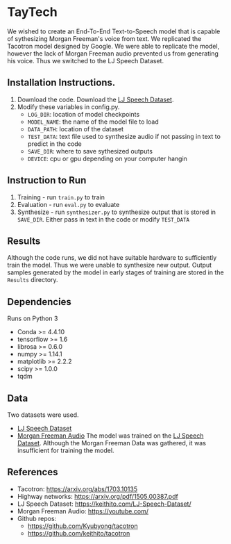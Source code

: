 # TayTech
We wished to create an End-To-End Text-to-Speech model that is capable of sythesizing Morgan Freeman's voice from text. We replicated the Tacotron model designed by Google. We were able to replicate the model, however the lack of Morgan Freeman audio prevented us from generating his voice. Thus we switched to the LJ Speech Dataset.  

## Installation Instructions. 
1. Download the code. Download the [LJ Speech Dataset](https://keithito.com/LJ-Speech-Dataset/).
2. Modify these variables in config.py. 
   - `LOG_DIR`: location of model checkpoints
   - `MODEL_NAME`: the name of the model file to load
   - `DATA_PATH`: location of the dataset
   - `TEST_DATA`: text file used to synthesize audio if not passing in text to predict in the code
   - `SAVE_DIR`: where to save sythesized outputs
   - `DEVICE`: cpu or gpu depending on your computer
 hangin
## Instruction to Run
1. Training - run `train.py` to train
2. Evaluation - run `eval.py` to evaluate
3. Synthesize - run `synthesizer.py` to synthesize output that is stored in `SAVE_DIR`. Either pass in text in the code or modify `TEST_DATA`

## Results
Although the code runs, we did not have suitable hardware to sufficiently train the model. Thus we were unable to synthesize new output. Output samples generated by the model in early stages of training are stored in the `Results` directory.

## Dependencies
Runs on Python 3
- Conda >= 4.4.10
- tensorflow >= 1.6
- librosa >= 0.6.0
- numpy >= 1.14.1
- matplotlib >= 2.2.2
- scipy >= 1.0.0
- tqdm

## Data
Two datasets were used. 
  - [LJ Speech Dataset](https://keithito.com/LJ-Speech-Dataset/)
  - [Morgan Freeman Audio](https://drive.google.com/drive/folders/1efzGhWzDOpSxnCnofrmSYX_j7cYokCzN)
  The model was trained on the [LJ Speech Dataset](https://keithito.com/LJ-Speech-Dataset/). Although the Morgan Freeman Data was gathered, it was insufficient for training the model.

## References
- Tacotron: https://arxiv.org/abs/1703.10135
- Highway networks: https://arxiv.org/pdf/1505.00387.pdf
- LJ Speech Dataset: https://keithito.com/LJ-Speech-Dataset/
- Morgan Freeman Audio: https://youtube.com/
- Github repos: 
  - https://github.com/Kyubyong/tacotron
  - https://github.com/keithito/tacotron
